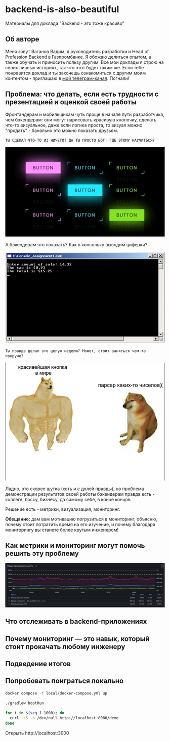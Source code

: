 # backend-is-also-beautiful

Материалы для доклада "Backend - это тоже красиво"

## Об авторе

Меня зовут Ваганов Вадим, я руководитель разработки и Head of Profession Backend в Газпромбанке.
Я обожаю делиться опытом, а также обучать и приносить пользу другим. Все мои доклады я строю на своих личных 
историях, так что этот будет таким же. Если тебе понравится доклад и ты захочешь ознакомиться с другим моим 
контентом - приглашаю в [мой телеграм-канал](https://t.me/vaganov_vadim). Погнали!

## Проблема: что делать, если есть трудности с презентацией и оценкой своей работы

Фронтэндерам и мобильщикам чуть проще в начале пути разработчика, чем бэкендерам: они могут нарисовать красивую 
кнопочку, сделать что-то 
визуальное, даже если логика проста, то визуал можно "продать" - банально это можно показать друзьям.

```text
ТЫ СДЕЛАЛ ЧТО-ТО ИЗ НИЧЕГО? ДА ТЫ ПРОСТО БОГ! ГДЕ ЭТОМУ НАУЧИТЬСЯ?
```

![button.png](static/button.png)

А бэкендерам что показать? Как в консольку выводим циферки?

![console.png](static/console.png)

```text
Ты правда делал это целую неделю? Может, стоит заняться чем-то покруче?
```

![img.png](static/doge-meme.png)

Ладно, это скорее шутка (хоть и с долей правды), но проблема демонстрации результатов своей работы бэкендерам правда 
есть - коллеге, боссу, бизнесу, да самому себе, в конце концов.

Решение есть - метрики, визуализация, мониторинг.

**Обещание:**
дам вам мотивацию погрузиться в мониторинг, объясню, почему стоит потратить время на его изучение, и почему благодаря 
мониторингу вы станете более крутым инженером!

## Как метрики и мониторинг могут помочь решить эту проблему

![performance.png](static/performance.png)

## Что отслеживать в backend-приложениях

## Почему мониторинг — это навык, который стоит прокачать любому инженеру

## Подведение итогов

## Попробовать поиграться локально


```bash
docker compose -f local/docker-compose.yml up
```

```bash
./gradlew bootRun
```

```bash
for i in $(seq 1 1000); do
  curl -sS -o /dev/null http://localhost:8080/demo
done
```

Открыть http://localhost:3000
